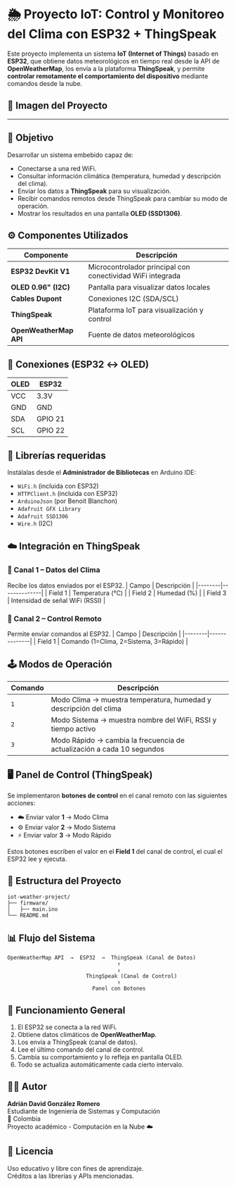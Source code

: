 # 🌦️ Proyecto IoT: Control y Monitoreo del Clima con ESP32 + ThingSpeak

Este proyecto implementa un sistema **IoT (Internet of Things)** basado en **ESP32**, que obtiene datos meteorológicos en tiempo real desde la API de **OpenWeatherMap**, los envía a la plataforma **ThingSpeak**, y permite **controlar remotamente el comportamiento del dispositivo** mediante comandos desde la nube.

## 📸 Imagen del Proyecto




---

## 🧠 Objetivo
Desarrollar un sistema embebido capaz de:
- Conectarse a una red WiFi.  
- Consultar información climática (temperatura, humedad y descripción del clima).  
- Enviar los datos a **ThingSpeak** para su visualización.  
- Recibir comandos remotos desde ThingSpeak para cambiar su modo de operación.  
- Mostrar los resultados en una pantalla **OLED (SSD1306)**.

## ⚙️ Componentes Utilizados
| Componente | Descripción |
|-------------|--------------|
| **ESP32 DevKit V1** | Microcontrolador principal con conectividad WiFi integrada |
| **OLED 0.96" (I2C)** | Pantalla para visualizar datos locales |
| **Cables Dupont** | Conexiones I2C (SDA/SCL) |
| **ThingSpeak** | Plataforma IoT para visualización y control |
| **OpenWeatherMap API** | Fuente de datos meteorológicos |

## 🔌 Conexiones (ESP32 ↔ OLED)
| OLED | ESP32 |
|------|-------|
| VCC | 3.3V |
| GND | GND |
| SDA | GPIO 21 |
| SCL | GPIO 22 |

## 🧩 Librerías requeridas
Instálalas desde el **Administrador de Bibliotecas** en Arduino IDE:

- `WiFi.h` (incluida con ESP32)
- `HTTPClient.h` (incluida con ESP32)
- `ArduinoJson` (por Benoit Blanchon)
- `Adafruit GFX Library`
- `Adafruit SSD1306`
- `Wire.h` (I2C)

## ☁️ Integración en ThingSpeak

### 🔹 Canal 1 – Datos del Clima
Recibe los datos enviados por el ESP32.
| Campo | Descripción |
|--------|--------------|
| Field 1 | Temperatura (°C) |
| Field 2 | Humedad (%) |
| Field 3 | Intensidad de señal WiFi (RSSI) |

### 🔹 Canal 2 – Control Remoto
Permite enviar comandos al ESP32.
| Campo | Descripción |
|--------|--------------|
| Field 1 | Comando (1=Clima, 2=Sistema, 3=Rápido) |

## 🕹️ Modos de Operación
| Comando | Descripción |
|----------|--------------|
| `1` | Modo Clima → muestra temperatura, humedad y descripción del clima |
| `2` | Modo Sistema → muestra nombre del WiFi, RSSI y tiempo activo |
| `3` | Modo Rápido → cambia la frecuencia de actualización a cada 10 segundos |

## 🖥️ Panel de Control (ThingSpeak)
Se implementaron **botones de control** en el canal remoto con las siguientes acciones:
- ☁️ Enviar valor **1** → Modo Clima  
- ⚙️ Enviar valor **2** → Modo Sistema  
- ⚡ Enviar valor **3** → Modo Rápido  

Estos botones escriben el valor en el **Field 1** del canal de control, el cual el ESP32 lee y ejecuta.

## 🧱 Estructura del Proyecto
```
iot-weather-project/
├── firmware/
│   ├── main.ino
└── README.md
```

## 📊 Flujo del Sistema
```
OpenWeatherMap API  →  ESP32  →  ThingSpeak (Canal de Datos)
                                   ↑
                                   ↓
                         ThingSpeak (Canal de Control)
                                   ↑
                           Panel con Botones
```

## 🧪 Funcionamiento General
1. El ESP32 se conecta a la red WiFi.
2. Obtiene datos climáticos de **OpenWeatherMap**.
3. Los envía a ThingSpeak (canal de datos).
4. Lee el último comando del canal de control.
5. Cambia su comportamiento y lo refleja en pantalla OLED.
6. Todo se actualiza automáticamente cada cierto intervalo.

## 🧑‍💻 Autor
**Adrián David González Romero**  
Estudiante de Ingeniería de Sistemas y Computación  
📍 Colombia  
Proyecto académico - Computación en la Nube ☁️  

## 🏁 Licencia
Uso educativo y libre con fines de aprendizaje.  
Créditos a las librerías y APIs mencionadas.
